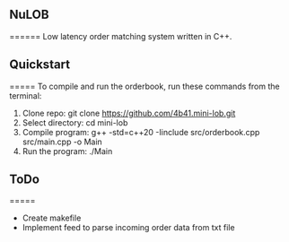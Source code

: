 ## NuLOB
======
Low latency order matching system written in C++.

## Quickstart
=====
To compile and run the orderbook, run these commands from the terminal:

1. Clone repo: git clone https://github.com/4b41.mini-lob.git
2. Select directory: cd mini-lob
3. Compile program: g++ -std=c++20 -Iinclude src/orderbook.cpp src/main.cpp -o Main
4. Run the program: ./Main

## ToDo
=====
* Create makefile
* Implement feed to parse incoming order data from txt file
